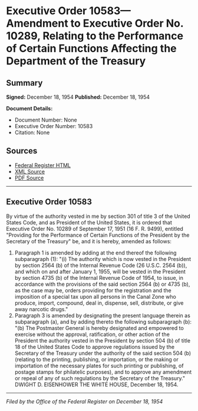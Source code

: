 # Executive Order 10583—Amendment to Executive Order No. 10289, Relating to the Performance of Certain Functions Affecting the Department of the Treasury

## Summary

**Signed:** December 18, 1954
**Published:** December 18, 1954

**Document Details:**
- Document Number: None
- Executive Order Number: 10583
- Citation: None

## Sources
- [Federal Register HTML](https://www.presidency.ucsb.edu/documents/executive-order-10583-amendment-executive-order-no-10289-relating-the-performance-certain)
- [XML Source](None)
- [PDF Source](None)

---

## Executive Order 10583

By virtue of the authority vested in me by section 301 of title 3 of the United States Code, and as President of the United States, it is ordered that Executive Order No. 10289 of September 17, 1951 (16 F. R. 9499), entitled "Providing for the Performance of Certain Functions of the President by the Secretary of the Treasury" be, and it is hereby, amended as follows:
1. Paragraph 1 is amended by adding at the end thereof the following subparagraph (1):
"(i) The authority which is now vested in the President by section 2564 (b) of the Internal Revenue Code (26 U.S.C. 2564 (b)), and which on and after January 1, 1955, will be vested in the President by section 4735 (b) of the Internal Revenue Code of 1954, to issue, in accordance with the provisions of the said section 2564 (b) or 4735 (b), as the case may be, orders providing for the registration and the imposition of a special tax upon all persons in the Canal Zone who produce, import, compound, deal in, dispense, sell, distribute, or give away narcotic drugs."
2. Paragraph 3 is amended by designating the present language therein as subparagraph (a), and by adding thereto the following subparagraph (b):
"(b) The Postmaster General is hereby designated and empowered to exercise without the approval, ratification, or other action of the President the authority vested in the President by section 504 (b) of title 18 of the United States Code to approve regulations issued by the Secretary of the Treasury under the authority of the said section 504 (b) (relating to the printing, publishing, or importation, or the making or importation of the necessary plates for such printing or publishing, of postage stamps for philatelic purposes), and to approve any amendment or repeal of any of such regulations by the Secretary of the Treasury."
DWIGHT D. EISENHOWER
THE WHITE HOUSE,
December 18, 1954.

---

*Filed by the Office of the Federal Register on December 18, 1954*
